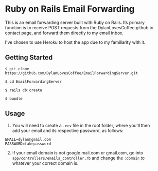 # Ruby on Rails Email Forwarding

This is an email forwarding server built with Ruby on Rails. Its primary function is to receive POST requests from the DylanLovesCoffee.github.io contact page, and forward them directly to my email inbox.

I've chosen to use Heroku to host the app due to my familiarity with it.

## Getting Started
```
$ git clone https://github.com/DylanLovesCoffee/EmailForwardingServer.git
```

```
$ cd EmailForwardingServer
```

```
$ rails db:create
```

```
$ bundle
```

## Usage
1. You will need to create a ```.env``` file in the root folder, where you'll then add your email and its respective password, as follows:
```
EMAIL=dylan@gmail.com
PASSWORD=fakepassword
```

2. If your email domain is not google.mail.com or gmail.com, go into ```app/controllers/emails_controller.rb``` and change the ```:domain``` to whatever your correct domain is.
